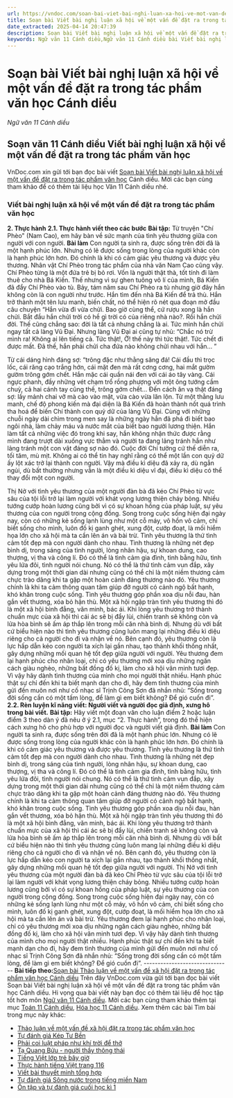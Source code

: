 ```yaml
---
url: https://vndoc.com/soan-bai-viet-bai-nghi-luan-xa-hoi-ve-mot-van-de-dat-ra-trong-tac-pham-van-hoc-canh-dieu-298385
title: Soạn bài Viết bài nghị luận xã hội về một vấn đề đặt ra trong tác phẩm văn học Cánh diều - Ngữ văn 11 Cánh diều - VnDoc.com
date_extracted: 2025-04-14 20:47:39
description: Soạn bài Viết bài nghị luận xã hội về một vấn đề đặt ra trong tác phẩm văn học Cánh diều được VnDoc.com tổng hợp và xin gửi tới bạn đọc cùng tham khảo.
keywords: Ngữ văn 11 Cánh diều,Ngữ văn 11 Cánh diều bài Viết bài nghị luận xã hội về một vấn đề đặt ra trong tác phẩm văn học,Soạn văn 11 Cánh diều,văn 11 Cánh diều,soạn văn 11,soạn bài 11 cánh diều,ngữ văn 11 cd,Soạn bài Viết bài nghị luận xã hội về một vấn đề đặt ra trong tác phẩm văn học Cánh diều,Soạn bài Viết bài nghị luận xã hội về một vấn đề đặt ra trong tác phẩm văn học,Viết bài nghị luận xã hội về một vấn đề đặt ra trong tác phẩm văn học
---
```


# Soạn bài Viết bài nghị luận xã hội về một vấn đề đặt ra trong tác phẩm văn học Cánh diều
 _Ngữ văn 11 Cánh diều_
## Soạn văn 11 Cánh diều Viết bài nghị luận xã hội về một vấn đề đặt ra trong tác phẩm văn học
VnDoc.com xin gửi tới bạn đọc bài viết [Soạn bài Viết bài nghị luận xã hội về một vấn đề đặt ra trong tác phẩm văn học](<https://vndoc.com/soan-bai-viet-bai-nghi-luan-xa-hoi-ve-mot-van-de-dat-ra-trong-tac-pham-van-hoc-canh-dieu-298385>) Cánh diều. Mời các bạn cùng tham khảo để có thêm tài liệu học Văn 11 Cánh diều nhé.
### Viết bài nghị luận xã hội về một vấn đề đặt ra trong tác phẩm văn học
**2\. Thực hành**
**2.1. Thực hành viết theo các bước**
**Bài tập:** Từ truyện "Chí Phèo" \(Nam Cao\), em hãy bàn về sức mạnh của tình yêu thương giữa con người với con người.
**Bài làm**
Con người ta sinh ra, được sống trên đời đã là một hạnh phúc lớn. Nhưng có lẽ được sống trong lòng của người khác còn là hạnh phúc lớn hơn. Đó chính là khi có cảm giác yêu thương và được yêu thương. Nhân vật Chí Phèo trong tác phẩm của nhà văn Nam Cao cũng vậy.
Chí Phèo từng là một đứa trẻ bị bỏ rơi. Vốn là người thật thà, tốt tính đi làm thuê cho nhà Bá Kiến. Thế nhưng vì sự ghen tuông vô lí của mình, Bá Kiến đã đẩy Chí Phèo vào tù. Bảy, tám năm sau Chí Phèo ra tù nhưng giờ đây hắn không còn là con người như trước. Hắn tìm đến nhà Bá Kiến để trả thù. Hắn trở thành một tên lưu manh, biến chất, nó thể hiện rõ nét qua đoạn mở đầu câu chuyện “Hắn vừa đi vừa chửi. Bao giờ cùng thể, cứ rượu xong là hắn chửi. Bắt đầu hắn chửi trời có hề gì trời có của riêng nhà nào?. Rồi hắn chửi đời. Thế cũng chẳng sao: đời là tất cả nhưng chẳng là ai. Tức mình hắn chửi ngay tất cả làng Vũ Đại. Nhưng làng Vũ Đại ai cũng tự nhủ: “Chắc nó trừ mình ra\! Không ai lên tiếng cả. Tức thật\!, Ờ\! thế này thì tức thật\!. Tức chết đi được mất. Đã thế, hắn phải chửi cha đứa nào không chửi nhau với hắn... ”
  
Từ cái dáng hình đáng sợ: “trông đặc như thằng săng đá\! Cái đầu thì trọc lốc, cái răng cạo trắng hớn, cái mặt đen mà rất cơng cơng, hai mắt gườm gườm trông gớm chết. Hắn mặc cái quần nái đen với cái áo tây vàng. Cái ngực phanh, đầy những vét chạm trổ rồng phượng với một ông tướng cầm chuỳ, cả hai cánh tay cũng thế, trông gớm chết... Đến cách ăn vạ thật đáng sợ: lấy mảnh chai vỡ mà cào vào mặt, vừa cào vừa lăn lộn. Từ một thằng lưu manh, chế độ phong kiến mà đại diện là Bá Kiến đã hoàn thành nốt quá trình tha hoá để biến Chí thành con quỷ dữ của làng Vũ Đại.
Cùng với những chuỗi ngày dài chìm trong men say là những ngày hẳn đã phá đi biết bao ngôi nhà, làm chảy máu và nước mắt của biết bao người lương thiện. Hắn làm tất cả những việc đó trong khi say, hắn không nhận thức được rằng mình đang trượt dài xuống vực thẳm và người ta đang lảng tránh hắn như lảng tránh một con vật đáng sợ nào đó. Cuộc đời Chí tưởng cứ thế diễn ra, tối tăm, mù mịt. Không ai có thể tin hay nghĩ rằng có thể một lần con quỷ dữ ấy lột xác trở lại thành con người. Vậy mà điều kì diệu đã xảy ra, dù ngẳn ngủi, dù bất thường nhưng vẫn là một điều kì diệu vĩ đại, điều kì diệu có thể thay đổi một con người.
  
Thị Nở với tình yêu thương của một người đàn bà đã kéo Chí Phèo từ vực sâu của tội lỗi trở lại làm người với khát vọng lương thiện cháy bỏng. Nhiều tướng cướp hoàn lương cũng bởi vì có sự khoan hồng của pháp luật, sự yêu thương của con người trong cộng đồng. Song trong cuộc sống hiện đại ngày nay, còn có những kẻ sống lạnh lùng như một cỗ máy, vô hồn vô cảm, chỉ biết sống cho mình, luôn đố kị ganh ghét, xung đột, cướp đoạt, là mối hiểm họa lớn cho xã hội mà ta cần lên án và bài trừ.
Tình yêu thương là thứ tình cảm tốt đẹp mà con người dành cho nhau. Tình thương là những nét đẹp bình dị, trong sáng của tình người, lòng nhân hậu, sự khoan dung, cao thượng, vị tha và công lí. Đó có thể là tình cảm gia đình, tình bằng hữu, tình yêu lứa đôi, tình người nói chung. Nó có thể là thứ tình cảm vun đắp, xây dựng trong một thời gian dài nhưng cũng có thể chỉ là một niềm thương cảm chực trào dâng khi ta gặp một hoàn cảnh đáng thương nào đó. Yêu thương chính là khi ta cảm thông quan tâm giúp đỡ người có cảnh ngộ bất hạnh, khó khăn trong cuộc sống. Tình yêu thương góp phần xoa dịu nỗi đau, hàn gắn vết thương, xóa bỏ hận thù.
Một xã hội ngập tràn tình yêu thương thì đó là một xã hội bình đẳng, văn minh, bác ái. Khi lòng yêu thương trở thành chuẩn mực của xã hội thì cái ác sẽ bị đẩy lùi, chiến tranh sẽ không còn và lửa hòa bình sẽ ấm áp thắp lên trong mỗi căn nhà bình dị. Nhưng dù với bất cứ biểu hiện nào thì tình yêu thương cũng luôn mang lại những điều kì diệu riêng cho cả người cho đi và nhận về nó. Bên cạnh đó, yêu thương còn là lực hấp dẫn kéo con người ta xích lại gần nhau, tạo thành khối thống nhất, gây dựng những mối quan hệ tốt đẹp giữa người với người.
Yêu thương đem lại hạnh phúc cho nhân loại, chỉ có yêu thương mới xoa dịu những ngăn cách giàu nghèo, những bất đồng đố kị, làm cho xã hội văn minh tươi đẹp. Vì vậy hãy dành tình thương của mình cho mọi người thật nhiều. Hạnh phúc thật sự chỉ đến khi ta biết mạnh dạn cho đi, hãy đem tình thương của mình gửi đến muôn nơi như cố nhạc sĩ Trịnh Công Sơn đã nhắn nhủ: “Sống trong đời sống cần có một tấm lòng, để làm gì em biết không? Để gió cuốn đi”.
**2.2. Rèn luyện kĩ năng viết: Người viết và người đọc giả định, xưng hô trong bài viết.**
**Bài tập:** Hãy viết một đoạn văn cho luận điểm 2 hoặc luận điểm 3 theo dàn ý đã nêu ở ý 2.1, mục “2. Thực hành”, trong đó thể hiện cách xưng hô cho phù hợp với người đọc và người viết giả định.
**Bài làm**
Con người ta sinh ra, được sống trên đời đã là một hạnh phúc lớn. Nhưng có lẽ được sống trong lòng của người khác còn là hạnh phúc lớn hơn. Đó chính là khi có cảm giác yêu thương và được yêu thương. Tình yêu thương là thứ tình cảm tốt đẹp mà con người dành cho nhau. Tình thương là những nét đẹp bình dị, trong sáng của tình người, lòng nhân hậu, sự khoan dung, cao thượng, vị tha và công lí. Đó có thể là tình cảm gia đình, tình bằng hữu, tình yêu lứa đôi, tình người nói chung. Nó có thể là thứ tình cảm vun đắp, xây dựng trong một thời gian dài nhưng cũng có thể chỉ là một niềm thương cảm chực trào dâng khi ta gặp một hoàn cảnh đáng thương nào đó. Yêu thương chính là khi ta cảm thông quan tâm giúp đỡ người có cảnh ngộ bất hạnh, khó khăn trong cuộc sống. Tình yêu thương góp phần xoa dịu nỗi đau, hàn gắn vết thương, xóa bỏ hận thù. Một xã hội ngập tràn tình yêu thương thì đó là một xã hội bình đẳng, văn minh, bác ái. Khi lòng yêu thương trở thành chuẩn mực của xã hội thì cái ác sẽ bị đẩy lùi, chiến tranh sẽ không còn và lửa hòa bình sẽ ấm áp thắp lên trong mỗi căn nhà bình dị. Nhưng dù với bất cứ biểu hiện nào thì tình yêu thương cũng luôn mang lại những điều kì diệu riêng cho cả người cho đi và nhận về nó. Bên cạnh đó, yêu thương còn là lực hấp dẫn kéo con người ta xích lại gần nhau, tạo thành khối thống nhất, gây dựng những mối quan hệ tốt đẹp giữa người với người. Thị Nở với tình yêu thương của một người đàn bà đã kéo Chí Phèo từ vực sâu của tội lỗi trở lại làm người với khát vọng lương thiện cháy bỏng. Nhiều tướng cướp hoàn lương cũng bởi vì có sự khoan hồng của pháp luật, sự yêu thương của con người trong cộng đồng. Song trong cuộc sống hiện đại ngày nay, còn có những kẻ sống lạnh lùng như một cỗ máy, vô hồn vô cảm, chỉ biết sống cho mình, luôn đố kị ganh ghét, xung đột, cướp đoạt, là mối hiểm họa lớn cho xã hội mà ta cần lên án và bài trừ. Yêu thương đem lại hạnh phúc cho nhân loại, chỉ có yêu thương mới xoa dịu những ngăn cách giàu nghèo, những bất đồng đố kị, làm cho xã hội văn minh tươi đẹp. Vì vậy hãy dành tình thương của mình cho mọi người thật nhiều. Hạnh phúc thật sự chỉ đến khi ta biết mạnh dạn cho đi, hãy đem tình thương của mình gửi đến muôn nơi như cố nhạc sĩ Trịnh Công Sơn đã nhắn nhủ: “Sống trong đời sống cần có một tấm lòng, để làm gì em biết không? Để gió cuốn đi”.
\-------------------------------
**Bài tiếp theo:**[Soạn bài Thảo luận về một vấn đề xã hội đặt ra trong tác phẩm văn học Cánh diều](<https://vndoc.com/soan-bai-thao-luan-ve-mot-van-de-xa-hoi-dat-ra-trong-tac-pham-van-hoc-canh-dieu-298387>)
Trên đây VnDoc.com vừa gửi tới bạn đọc bài viết Soạn bài Viết bài nghị luận xã hội về một vấn đề đặt ra trong tác phẩm văn học Cánh diều. Hi vọng qua bài viết này bạn đọc có thêm tài liệu để học tập tốt hơn môn [Ngữ văn 11 Cánh diều](<https://vndoc.com/ngu-van-11-canh-dieu>). Mời các bạn cùng tham khảo thêm tại mục [Toán 11 Cánh diều](<https://vndoc.com/toan-11-canh-dieu>), [Hóa học 11 Cánh diều](<https://vndoc.com/hoa-hoc-11-canh-dieu>).
Xem thêm các bài Tìm bài trong mục này khác:
  * [Thảo luận về một vấn đề xã hội đặt ra trong tác phẩm văn học](</soan-bai-thao-luan-ve-mot-van-de-xa-hoi-dat-ra-trong-tac-pham-van-hoc-canh-dieu-298387>)
  * [Tự đánh giá Kép Tư Bền](</soan-bai-tu-danh-gia-kep-tu-ben-canh-dieu-298390>)
  * [Phải coi luật pháp như khí trời để thở](</soan-bai-phai-coi-luat-phap-nhu-khi-troi-de-tho-canh-dieu-298393>)
  * [Tạ Quang Bửu - người thầy thông thái](</soan-bai-ta-quang-buu-nguoi-thay-thong-thai-canh-dieu-298396>)
  * [Tiếng Việt lớp trẻ bây giờ](</soan-bai-tieng-viet-lop-tre-bay-gio-canh-dieu-298402>)
  * [Thực hành tiếng Việt trang 116](</soan-bai-thuc-hanh-tieng-viet-trang-116-canh-dieu-298404>)
  * [Viết bài thuyết minh tổng hợp](</soan-bai-viet-bai-thuyet-minh-tong-hop-canh-dieu-298443>)
  * [Tự đánh giá Sông nước trong tiếng miền Nam](</soan-bai-tu-danh-gia-song-nuoc-trong-tieng-mien-nam-canh-dieu-298445>)
  * [Ôn tập và tự đánh giá cuối học kì 1](</soan-bai-on-tap-va-tu-danh-gia-cuoi-hoc-ki-1-canh-dieu-298450>)


